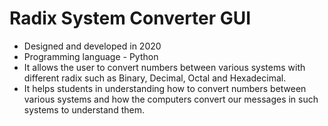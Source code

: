 # Radix System Converter GUI


- Designed and developed in 2020
- Programming language - Python
- It allows the user to convert numbers between various systems with different radix such as Binary, Decimal, Octal and Hexadecimal.
- It helps students in understanding how to convert numbers between various systems and how the computers convert our messages in such systems to understand them.
